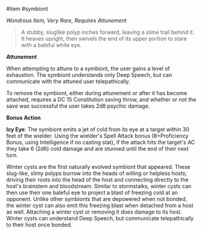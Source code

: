 #item #symbiont 

*Wondrous Item, Very Rare, Requires Attunement*

> A stubby, sluglike polyp inches forward, leaving a slime trail behind it. It heaves upright, then swivels the end of its upper portion to stare with a baleful white eye.

**Attunement**

When attempting to attune to a symbiont, the user gains a level of exhaustion. The symbiont understands only Deep Speech, but can communicate with the attuned user telepathically.

To remove the symbiont, either during attunement or after it has become attached, requires a DC 15 Constitution saving throw, and whether or not the save was successful the user takes 2d8 psychic damage.

**Bonus Action**

**Icy Eye**: The symbiont emits a jet of cold from its eye at a target within 30 feet of the wielder. Using the wielder's Spell Attack bonus (8+Proficiency Bonus, using Intelligence if no casting stat), if the attack hits the target's AC they take 6 (2d6) cold damage and are stunned until the end of their next turn.

Winter cysts are the first naturally evolved symbiont that appeared. These slug-like, slimy polyps burrow into the heads of willing or helpless hosts; driving their roots into the head of the host and connecting directly to the host's brainstem and bloodstream. Similar to stormstalks, winter cysts can then use their one baleful eye to project a blast of freezing cold at an opponent. Unlike other symbionts that are depowered when not bonded, the winter cyst can also emit this freezing blast when detached from a host as well. Attaching a winter cyst or removing it does damage to its host. Winter cysts can understand Deep Speech, but communicate telepathically to their host once bonded.